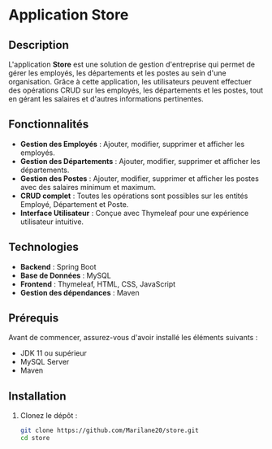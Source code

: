 # Application Store

## Description

L'application **Store** est une solution de gestion d'entreprise qui permet de gérer les employés, les départements et les postes au sein d'une organisation. Grâce à cette application, les utilisateurs peuvent effectuer des opérations CRUD sur les employés, les départements et les postes, tout en gérant les salaires et d'autres informations pertinentes.

## Fonctionnalités

- **Gestion des Employés** : Ajouter, modifier, supprimer et afficher les employés.
- **Gestion des Départements** : Ajouter, modifier, supprimer et afficher les départements.
- **Gestion des Postes** : Ajouter, modifier, supprimer et afficher les postes avec des salaires minimum et maximum.
- **CRUD complet** : Toutes les opérations sont possibles sur les entités Employé, Département et Poste.
- **Interface Utilisateur** : Conçue avec Thymeleaf pour une expérience utilisateur intuitive.

## Technologies

- **Backend** : Spring Boot
- **Base de Données** : MySQL
- **Frontend** : Thymeleaf, HTML, CSS, JavaScript
- **Gestion des dépendances** : Maven

## Prérequis

Avant de commencer, assurez-vous d'avoir installé les éléments suivants :

- JDK 11 ou supérieur
- MySQL Server
- Maven

## Installation

1. Clonez le dépôt :

   ```bash
   git clone https://github.com/Marilane20/store.git
   cd store

   